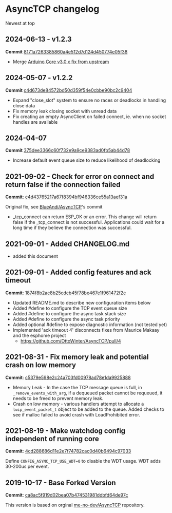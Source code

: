 # AsyncTCP changelog

Newest at top

## 2024-06-13 - v1.2.3

**Commit** [8171a7263385860a4e512d7d124d450774e05f38](https://github.com/willmmiles/AsyncTCP/commit/8171a7263385860a4e512d7d124d450774e05f38)

* Merge [Arduino Core v3.0.x fix from upstream](https://github.com/me-no-dev/AsyncTCP/pull/183)

## 2024-05-07 - v1.2.2

**Commit** [c4d673de84572bd50d359f54e0cbbe90bc2c9404](https://github.com/willmmiles/AsyncTCP/commit/c4d673de84572bd50d359f54e0cbbe90bc2c9404)

* Expand "close_slot" system to ensure no races or deadlocks in handling close data
* Fix memory leak closing socket with unread data
* Fix creating an empty AsyncClient on failed connect, ie. when no socket handles are available

## 2024-04-07

**Commit** [375dee3366c60f732e9a9ce9383ad0fb5ab44d78](https://github.com/willmmiles/AsyncTCP/commit/375dee3366c60f732e9a9ce9383ad0fb5ab44d78)

* Increase default event queue size to reduce likelihood of deadlocking

## 2021-09-02 - Check for error on connect and return false if the connection failed

**Commit**: [c4d43765217a67f8394bf946336ce55a13aef31a](https://github.com/pbolduc/AsyncTCP/commit/c4d43765217a67f8394bf946336ce55a13aef31a)

Original fix, see [BlueAndi/AsyncTCP](https://github.com/BlueAndi/AsyncTCP/commit/ce2e7949d9694a8b10379c39d101ce55c2a8a287)'s commit

* _tcp_connect can return ESP_OK or an error. This change will return false if the _tcp_connect is not successful. Applications could wait for a long time if they believe the connection was successful.

## 2021-09-01 - Added CHANGELOG.md

* added this document

## 2021-09-01 - Added config features and ack timeout

**Commit**: [1874f8b2ac8b25cdcb45f78be467e1f961472f2c](https://github.com/pbolduc/AsyncTCP/commit/1874f8b2ac8b25cdcb45f78be467e1f961472f2c)

* Updated README.md to describe new configuration items below
* Added #define to configure the TCP event queue size
* Added #define to configure the async task stack size
* Added #define to configure the async task priority
* Added optional #define to expose diagnostic information (not tested yet)
* Implemented 'ack timeout 4' disconnects fixes from Maurice Makaay and the esphome project
  * https://github.com/OttoWinter/AsyncTCP/pull/4

## 2021-08-31 - Fix memory leak and potential crash on low memory

**Commit**: [c5379e598e2c24a703fd00978ad78e1da9925888](https://github.com/pbolduc/AsyncTCP/commit/c5379e598e2c24a703fd00978ad78e1da9925888)

* Memory Leak - In the case the TCP message queue is full, in `_remove_events_with_arg`, if a dequeued packet cannot be requeued, it needs to be freed to prevent memory leak.
* Crash on low memory - various handlers attempt to allocate a `lwip_event_packet_t` object to be added to the queue. Added checks to see if malloc failed to avoid crash with LoadProhibited error.

## 2021-08-19 - Make watchdog config independent of running core

**Commit**: [4cd288686d11e2e7f74782cac0d40b6494c97033](https://github.com/pbolduc/AsyncTCP/commit/4cd288686d11e2e7f74782cac0d40b6494c97033)

Define `CONFIG_ASYNC_TCP_USE_WDT=0` to disable the WDT usage. WDT adds 30-200us per event.

## 2019-10-17 - Base Forked Version

**Commit**: [ca8ac5f919d02bea07b474531981ddbfd64de97c](https://github.com/me-no-dev/AsyncTCP/commit/ca8ac5f919d02bea07b474531981ddbfd64de97c)

This version is based on orginal [me-no-dev/AsyncTCP](https://github.com/me-no-dev/AsyncTCP) repository.

